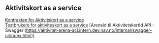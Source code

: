 ## Aktivitskort as a service

[Kontrakten for Aktivitskort as a service](./aktivitetskortV1)  
[Testbrukere for aktiviteskort as a service](./aktiviteskort-as-a-service)
[ArenaId til AktivitetskortId API - Swagger (https://aktivitet-arena-acl.intern.dev.nav.no/internal/swagger-ui/index.html)]
